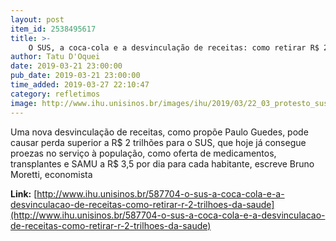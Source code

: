 ```yaml
---
layout: post
item_id: 2538495617
title: >-
    O SUS, a coca-cola e a desvinculação de receitas: como retirar R$ 2 trilhões da saúde
author: Tatu D'Oquei
date: 2019-03-21 23:00:00
pub_date: 2019-03-21 23:00:00
time_added: 2019-03-27 22:10:47
category: refletimos
image: http://www.ihu.unisinos.br/images/ihu/2019/03/22_03_protesto_sus_foto_agencia_brasil_flickr_cc.jpg
---
```


Uma nova desvinculação de receitas, como propõe Paulo Guedes, pode causar perda superior a R$ 2 trilhões para o SUS, que hoje já consegue proezas no serviço à população, como oferta de medicamentos, transplantes e SAMU a R$ 3,5 por dia para cada habitante, escreve Bruno Moretti, economista

**Link:** [http://www.ihu.unisinos.br/587704-o-sus-a-coca-cola-e-a-desvinculacao-de-receitas-como-retirar-r-2-trilhoes-da-saude](http://www.ihu.unisinos.br/587704-o-sus-a-coca-cola-e-a-desvinculacao-de-receitas-como-retirar-r-2-trilhoes-da-saude)


